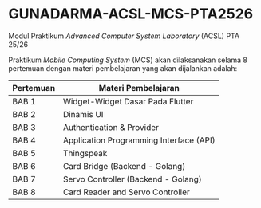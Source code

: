 # GUNADARMA-ACSL-MCS-PTA2526

Modul Praktikum _Advanced Computer System Laboratory_ (ACSL) PTA 25/26

Praktikum _Mobile Computing System_ (MCS) akan dilaksanakan selama 8 pertemuan dengan materi pembelajaran yang akan dijalankan adalah:

| Pertemuan  | Materi Pembelajaran |
| ------------- | ------------- |
| BAB 1 | Widget-Widget Dasar Pada Flutter |
| BAB 2 | Dinamis UI |
| BAB 3 | Authentication & Provider |
| BAB 4 | Application Programming Interface (API) |
| BAB 5 | Thingspeak |
| BAB 6 | Card Bridge (Backend - Golang) |
| BAB 7 | Servo Controller (Backend - Golang) |
| BAB 8 | Card Reader and Servo Controller |
